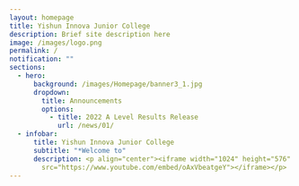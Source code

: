 ```yaml
---
layout: homepage
title: Yishun Innova Junior College
description: Brief site description here
image: /images/logo.png
permalink: /
notification: ""
sections:
  - hero:
      background: /images/Homepage/banner3_1.jpg
      dropdown:
        title: Announcements
        options:
          - title: 2022 A Level Results Release
            url: /news/01/
  - infobar:
      title: Yishun Innova Junior College
      subtitle: "*Welcome to"
      description: <p align="center"><iframe width="1024" height="576"
        src="https://www.youtube.com/embed/oAxVbeatgeY"></iframe></p>
---
```

